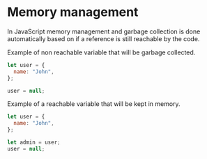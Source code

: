 # Memory management

In JavaScript memory management and garbage collection is done automatically based on if a reference is still reachable by the code.

Example of non reachable variable that will be garbage collected.

```js
let user = {
  name: "John",
};

user = null;
```

Example of a reachable variable that will be kept in memory.

```js
let user = {
  name: "John",
};

let admin = user;
user = null;
```
